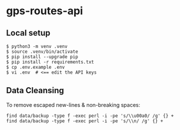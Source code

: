 # gps-routes-api

## Local setup

```console
$ python3 -m venv .venv
$ source .venv/bin/activate
$ pip install --upgrade pip
$ pip install -r requirements.txt
$ cp .env.example .env
$ vi .env  # <== edit the API keys
```

## Data Cleansing

To remove escaped new-lines & non-breaking spaces:

```console
find data/backup -type f -exec perl -i -pe 's/\\u00a0/ /g' {} +
find data/backup -type f -exec perl -i -pe 's/\\n/ /g' {} +
```
